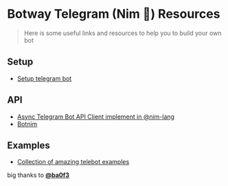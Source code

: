 # Botway Telegram (Nim 👑) Resources

> Here is some useful links and resources to help you to build your own bot

## Setup

- [Setup telegram bot](https://github.com/abdfnx/botway/discussions/5)

## API

- [Async Telegram Bot API Client implement in @nim-lang](https://github.com/ba0f3/telebot.nim)
- [Botnim](https://github.com/abdfnx/botway/tree/main/packages/botnim)

## Examples

- [Collection of amazing telebot examples](https://github.com/ba0f3/telebot.nim/tree/master/examples)

big thanks to [**@ba0f3**](https://github.com/ba0f3)
